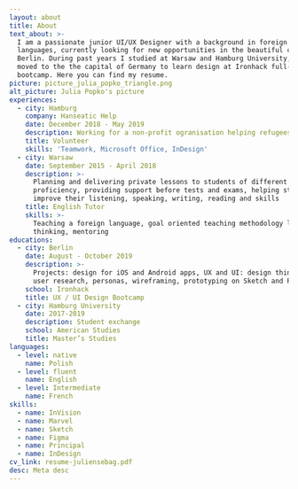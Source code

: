 ```yaml
---
layout: about
title: About
text_about: >-
  I am a passionate junior UI/UX Designer with a background in foreign
  languages, currently looking for new opportunities in the beautiful city of
  Berlin. During past years I studied at Warsaw and Hamburg University, then I
  moved to the the capital of Germany to learn design at Ironhack full-time design
  bootcamp. Here you can find my resume.
picture: picture_julia_popko_triangle.png
alt_picture: Julia Popko's picture
experiences:
  - city: Hamburg
    company: Hanseatic Help
    date: December 2018 - May 2019
    description: Working for a non-profit ogranisation helping refugees in need
    title: Volunteer
    skills: 'Teamwork, Microsoft Office, InDesign'
  - city: Warsaw
    date: September 2015 - April 2018
    description: >-
      Planning and delivering private lessons to students of different levels of
      proficiency, providing support before tests and exams, helping students to
      improve their listening, speaking, writing, reading and skills
    title: English Tutor
    skills: >-
      Teaching a foreign language, goal oriented teaching methodology lateral
      thinking, mentoring
educations:
  - city: Berlin
    date: August - October 2019
    description: >-
      Projects: design for iOS and Android apps, UX and UI: design thinking,
      user research, personas, wireframing, prototyping on Sketch and Principle
    school: Ironhack
    title: UX / UI Design Bootcamp
  - city: Hamburg University
    date: 2017-2019
    description: Student exchange
    school: American Studies
    title: Master’s Studies
languages:
  - level: native
    name: Polish
  - level: fluent
    name: English
  - level: Intermediate
    name: French
skills:
  - name: InVision
  - name: Marvel
  - name: Sketch
  - name: Figma
  - name: Principal
  - name: InDesign
cv_link: resume-juliensebag.pdf
desc: Meta desc
---
```


